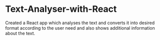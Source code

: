 # Text-Analyser-with-React
 Created a React app which analyses the text and converts it into desired format according to the user need and also shows additional information about the text.
